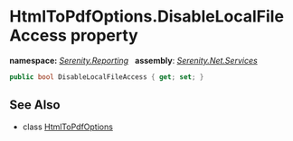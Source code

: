 # HtmlToPdfOptions.DisableLocalFileAccess property
**namespace:** *[Serenity.Reporting](../../README.md#serenity.reporting-namespace)*   **assembly**: *[Serenity.Net.Services](../../README.md)*

```csharp
public bool DisableLocalFileAccess { get; set; }
```

## See Also

* class [HtmlToPdfOptions](../HtmlToPdfOptions.md)